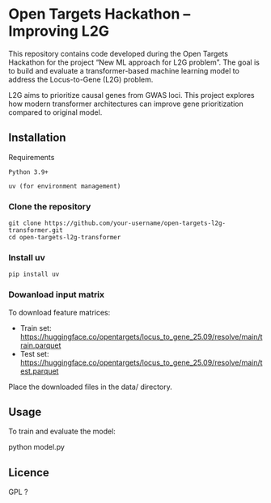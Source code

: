 # Open Targets Hackathon – Improving L2G

This repository contains code developed during the Open Targets Hackathon for the project “New ML approach for L2G problem”.
The goal is to build and evaluate a transformer-based machine learning model to address the Locus-to-Gene (L2G) problem.

L2G aims to prioritize causal genes from GWAS loci.
This project explores how modern transformer architectures can improve gene prioritization compared to original model.

## Installation
Requirements

    Python 3.9+

    uv (for environment management)

### Clone the repository
    git clone https://github.com/your-username/open-targets-l2g-transformer.git
    cd open-targets-l2g-transformer

### Install uv

    pip install uv


### Dowanload input matrix

To download feature matrices:
- Train set: https://huggingface.co/opentargets/locus_to_gene_25.09/resolve/main/train.parquet
- Test set: https://huggingface.co/opentargets/locus_to_gene_25.09/resolve/main/test.parquet

Place the downloaded files in the data/ directory. 

## Usage

To train and evaluate the model: 

python model.py


## Licence 

GPL ?